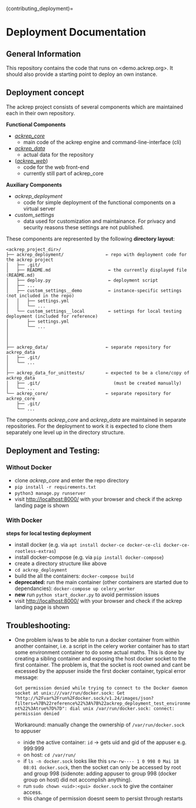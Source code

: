 (contributing_deployment)=
# Deployment Documentation

## General Information

This repository contains the code that runs on <demo.ackrep.org>. It should also provide a starting point to deploy an own instance.

## Deployment concept

The ackrep project consists of several components which are maintained each in their own repository.


**Functional Components**

- *[ackrep_core](https://github.com/cknoll/ackrep_core)*
    - main code of the ackrep engine and command-line-interface (cli)
- *[ackrep_data](https://github.com/cknoll/ackrep_data)*
    - actual data for the repository
- (*[ackrep_web](https://github.com/cknoll/ackrep_core/tree/main/ackrep_web)*)
    - code for the web front-end
    - currently still part of ackrep_core

**Auxiliary Components**

- *ackrep_deployment*
    - code for simple deployment of the functional components on a virtual server
- *custom_settings*
    - data used for customization and maintainance. For privacy and security reasons these settings are not published.

<a name="directory-layout"></a>
These components are represented by the following **directory layout**:

    <ackrep_project_dir>/
    ├── ackrep_deployment/                ← repo with deployment code for the ackrep project
    │   ├── .git/
    │   ├── README.md                      ← the currently displayed file (README.md)
    │   ├── deploy.py                      ← deployment script
    │   ├── ...
    │   ├── custom_settings__demo          ← instance-specific settings (not included in the repo)
    │   │   ├── settings.yml
    │   │   └── ...
    │   └── custom_settings__local         ← settings for local testing deployment (included for reference)
    │       ├── settings.yml
    │       └── ...
    │
    │
    │
    ├── ackrep_data/                      ← separate repository for ackrep_data
    │   ├── .git/
    │   └── ...
    │
    ├── ackrep_data_for_unittests/        ← expected to be a clone/copy of ackrep_data
    │   ├── .git/                            (must be created manually)
    │   └── ...
    └── ackrep_core/                      ← separate repository for ackrep_core
        ├── .git/
        └── ...

The components *ackrep_core* and *ackrep_data* are maintained in separate repositories.
For the deployment to work it is expected to clone them separately one level up in the directory structure.

## Deployment and Testing:


### Without Docker

- clone *ackrep_core* and enter the repo directory
- `pip install -r requirements.txt`
- `python3 manage.py runserver`
- visit <http://localhost:8000/> with your browser and check if the ackrep landing page is shown


### With Docker


**steps for local testing deployment**
- install docker (e.g. via `apt install docker-ce docker-ce-cli docker-ce-rootless-extras`)
- install docker-compose (e.g. via `pip install docker-compose`)
- create a directory structure like above
- `cd ackrep_deployment`
- build the all the containers: `docker-compose build`
- **deprecated:** run the main container (other containers are started due to dependancies): `docker-compose up celery_worker`
- **new** run `python start_docker.py` to avoid permission issues
- visit <http://localhost:8000/> with your browser and check if the ackrep landing page is shown


## Troubleshooting:
- One problem is/was to be able to run a docker container from within another container, i.e. a script in the celery worker container has to start some environment container to do some actual maths. This is done by creating a sibling container and exposing the host docker socket to the first container. The problem is, that the socket is root owned and cant be excessed by the appuser inside the first docker container, typical error message: 

    `Got permission denied while trying to connect to the Docker daemon socket at unix:///var/run/docker.sock: Get "http://%2Fvar%2Frun%2Fdocker.sock/v1.24/images/json?filters=%7B%22reference%22%3A%7B%22ackrep_deployment_test_environment%22%3Atrue%7D%7D": dial unix /var/run/docker.sock: connect: permission denied`

    Workaround: manually change the ownership of `/var/run/docker.sock` to appuser
    - inide the active container: `id` -> gets uid and gid of the appuser e.g. 999:999
    - on host: `cd /var/run/`
    - if `ls -n docker.sock` looks like this `srw-rw---- 1 0 998 0 Mai 18 08:01 docker.sock`, then the socket can only be accessed by root and group 998 (sidenote: adding appuser to group 998 (docker group on host) did not accomplish anything). 
    - run `sudo chown <uid>:<gui> docker.sock` to give the container access.
    - this change of permission doesnt seem to persist through restarts